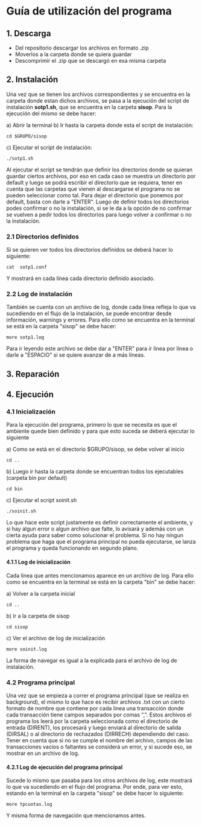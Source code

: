# Guía de utilización del programa

## 1. Descarga
  - Del repositorio descargar los archivos en formato .zip
  - Moverlos a la carpeta donde se quiera guardar
  - Descomprimir el .zip que se descargó en esa misma carpeta
  
## 2. Instalación
  Una vez que se tienen los archivos correspondientes y se encuentra en la carpeta donde estan dichos archivos, 
  se pasa a la ejecución del script de instalación **sotp1.sh**, que se encuentra en la carpeta **sisop**. Para
  la ejecución del mismo se debe hacer:
  
  a) Abrir la terminal
  b) Ir hasta la carpeta donde esta el script de instalación: 
  
    cd $GRUPO/sisop
  
  c) Ejecutar el script de instalación:
  
    ./sotp1.sh 
  
  Al ejecutar el script se tendrán que definir los directorios donde se quieran guardar ciertos archivos, por eso
  en cada caso se muestra un directorio por default y luego se podrá escribir el directorio que se requiera, tener
  en cuenta que las carpetas que vienen al descargarse el programa no se pueden seleccionar como tal. Para dejar el
  directorio que ponemos por default, basta con darle a "ENTER".
  Luego de definir todos los directorios podes confirmar o no la instalación, si se le da a la opción de no confirmar
  se vuelven a pedir todos los directorios para luego volver a confirmar o no la instalación.
  
### 2.1 Directorios definidos
  Si se quieren ver todos los directorios definidos se deberá hacer lo siguiente:
  
    cat  sotp1.conf
  
  Y mostrará en cada línea cada directorio definido asociado.
  
### 2.2 Log de instalación
  También se cuenta con un archivo de log, donde cada línea refleja lo que va sucediendo en el flujo de la instalación,
  se puede encontrar desde información, warnings y errores. Para ello como se encuentra en la terminal se está en la carpeta 
  "sisop" se debe hacer:
  
    more sotp1.log
   
   Para ir leyendo este archivo se debe dar a "ENTER" para ir linea por linea o darle a "ESPACIO" si se quiere avanzar de a más
   líneas.
   
## 3. Reparación

## 4. Ejecución
### 4.1 Inicialización
  Para la ejecución del programa, primero lo que se necesita es que el ambiente quede bien definido y para que esto
  suceda se deberá ejecutar lo siguiente
  
  a) Como se está en el directorio $GRUPO/sisop, se debe volver al inicio
  
    cd ..
  
  b) Luego ir hasta la carpeta donde se encuentran todos los ejecutables (carpeta bin por default)
  
    cd bin
  
  c) Ejecutar el script soinit.sh
  
    ./soinit.sh
  
  Lo que hace este script justamente es definir correctamente el ambiente, y si hay algun error o algun archivo que falte, lo
  avisará y además con un cierta ayuda para saber como solucionar el problema. Si no hay ningun problema que haga que el
  programa principal no pueda ejecutarse, se lanza el programa y queda funcionando en segundo plano.
  
#### 4.1.1 Log de inicialización
  Cada línea que antes mencionamos aparece en un archivo de log. Para ello como se encuentra en la terminal se está en la carpeta 
  "bin" se debe hacer:
  
  a) Volver a la carpeta inicial
  
    cd ..
  
  b) Ir a la carpeta de sisop
  
    cd sisop
  
  c) Ver el archivo de log de inicialización
  
    more soinit.log
   
   La forma de navegar es igual a la explicada para el archivo de log de instalación.
   
### 4.2 Programa principal
  Una vez que se empieza a correr el programa principal (que se realiza en background), el mismo lo que hace es recibir archivos .txt
  con un cierto formato de nombre que contiene por cada linea una transacción donde cada transacción tiene campos separados por comas ",".
  Estos archivos el programa los leerá por la carpeta seleccionada como el directorio de entrada (DIRENT), los procesará y luego enviará 
  al directorio de salida (DIRSAL) o al directorio de rechazados (DIRRECH) dependiendo del caso.
  Tener en cuenta que si no se cumple el nombre del archivo, campos de las transacciones vacios o faltantes se considerá un error, y si
  sucede eso, se mostrar en un archivo de log.
  
#### 4.2.1 Log de ejecución del programa principal
  Sucede lo mismo que pasaba para los otros archivos de log, este mostrará lo que va sucediendo en el flujo del programa. Por ende, 
  para ver esto, estando en la terminal en la carpeta "sisop" se debe hacer lo siguiente:
  
    more tpcuotas.log
  
  Y misma forma de navegación que mencionamos antes.
